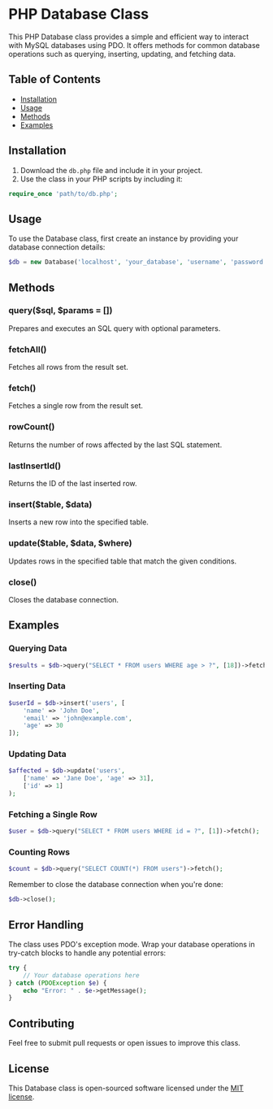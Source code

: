 # PHP Database Class

This PHP Database class provides a simple and efficient way to interact with MySQL databases using PDO. It offers methods for common database operations such as querying, inserting, updating, and fetching data.

## Table of Contents
- [Installation](#installation)
- [Usage](#usage)
- [Methods](#methods)
- [Examples](#examples)

## Installation

1. Download the `db.php` file and include it in your project.
2. Use the class in your PHP scripts by including it:

```php
require_once 'path/to/db.php';
```

## Usage

To use the Database class, first create an instance by providing your database connection details:

```php
$db = new Database('localhost', 'your_database', 'username', 'password');
```

## Methods

### query($sql, $params = [])
Prepares and executes an SQL query with optional parameters.

### fetchAll()
Fetches all rows from the result set.

### fetch()
Fetches a single row from the result set.

### rowCount()
Returns the number of rows affected by the last SQL statement.

### lastInsertId()
Returns the ID of the last inserted row.

### insert($table, $data)
Inserts a new row into the specified table.

### update($table, $data, $where)
Updates rows in the specified table that match the given conditions.

### close()
Closes the database connection.

## Examples

### Querying Data
```php
$results = $db->query("SELECT * FROM users WHERE age > ?", [18])->fetchAll();
```

### Inserting Data
```php
$userId = $db->insert('users', [
    'name' => 'John Doe',
    'email' => 'john@example.com',
    'age' => 30
]);
```

### Updating Data
```php
$affected = $db->update('users', 
    ['name' => 'Jane Doe', 'age' => 31], 
    ['id' => 1]
);
```

### Fetching a Single Row
```php
$user = $db->query("SELECT * FROM users WHERE id = ?", [1])->fetch();
```

### Counting Rows
```php
$count = $db->query("SELECT COUNT(*) FROM users")->fetch();
```

Remember to close the database connection when you're done:

```php
$db->close();
```

## Error Handling

The class uses PDO's exception mode. Wrap your database operations in try-catch blocks to handle any potential errors:

```php
try {
    // Your database operations here
} catch (PDOException $e) {
    echo "Error: " . $e->getMessage();
}
```

## Contributing

Feel free to submit pull requests or open issues to improve this class.

## License

This Database class is open-sourced software licensed under the [MIT license](https://opensource.org/licenses/MIT).
